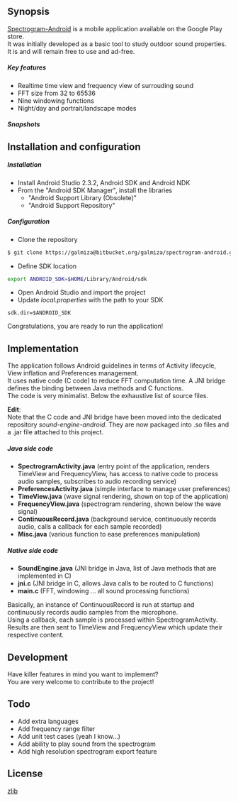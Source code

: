 ## Synopsis

[Spectrogram-Android] is a mobile application available on the Google Play store.   
It was initially developed as a basic tool to study outdoor sound properties.  
It is and will remain free to use and ad-free.

##### Key features  

  - Realtime time view and frequency view of surrouding sound
  - FFT size from 32 to 65536
  - Nine windowing functions
  - Night/day and portrait/landscape modes

##### Snapshots
  


## Installation and configuration

##### Installation

  - Install Android Studio 2.3.2, Android SDK and Android NDK
  - From the "Android SDK Manager", install the libraries
    - "Android Support Library (Obsolete)"
    - "Android Support Repository" 

##### Configuration
  - Clone the repository
```sh
$ git clone https://galmiza@bitbucket.org/galmiza/spectrogram-android.git
```
  - Define SDK location
```sh
export ANDROID_SDK=$HOME/Library/Android/sdk
```
  - Open Android Studio and import the project
  - Update *local.properties* with the path to your SDK
```
sdk.dir=$ANDROID_SDK
```

Congratulations, you are ready to run the application!


## Implementation

The application follows Android guidelines in terms of Activity lifecycle, View inflation and Preferences management.  
It uses native code (C code) to reduce FFT computation time. A JNI bridge defines the binding between Java methods and C functions.  
The code is very minimalist. Below the exhaustive list of source files.  

**Edit**:  
Note that the C code and JNI bridge have been moved into the dedicated repository *sound-engine-android*. They are now packaged into .so files and a .jar file attached to this project.

##### Java side code

  - **SpectrogramActivity.java** (entry point of the application, renders TimeView and FrequencyView, has access to native code to process audio samples, subscribes to audio recording service)
  - **PreferencesActivity.java** (simple interface to manage user preferences)
  - **TimeView.java** (wave signal rendering, shown on top of the application)
  - **FrequencyView.java** (spectrogram rendering, shown below the wave signal)
  - **ContinuousRecord.java** (background service, continuously records audio, calls a callback for each sample recorded)
  - **Misc.java** (various function to ease preferences manipulation)

##### Native side code

  - **SoundEngine.java** (JNI bridge in Java, list of Java methods that are implemented in C)
  - **jni.c** (JNI bridge in C, allows Java calls to be routed to C functions)
  - **main.c** (FFT, windowing ... all sound processing functions)


Basically, an instance of ContinuousRecord is run at startup and continuously records audio samples from the microphone.   
Using a callback, each sample is processed within SpectrogramActivity. Results are then sent to TimeView and FrequencyView which update their respective content.  


## Development
Have killer features in mind you want to implement?  
You are very welcome to contribute to the project!  

## Todo
  - Add extra languages
  - Add frequency range filter
  - Add unit test cases (yeah I know...)
  - Add ability to play sound from the spectrogram
  - Add high resolution spectrogram export feature

## License
[zlib]

[zlib]: <https://en.wikipedia.org/wiki/Zlib_License>
[Spectrogram-Android]: <https://play.google.com/store/apps/details?id=net.galmiza.android.spectrogram>